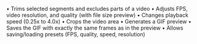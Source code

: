 • Trims selected segments and excludes parts of a video
• Adjusts FPS, video resolution, and quality (with file size preview)
• Changes playback speed (0.25x to 4.0x)
• Crops the video area
• Generates a GIF preview
• Saves the GIF with exactly the same frames as in the preview
• Allows saving/loading presets (FPS, quality, speed, resolution)
